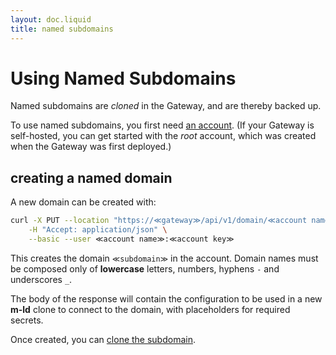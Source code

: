 ```yaml
---
layout: doc.liquid
title: named subdomains
---
```

[//]: # (cURLs in this file are generated from the .http file using http-client.env.json)

# Using Named Subdomains

Named subdomains are _cloned_ in the Gateway, and are thereby backed up.

To use named subdomains, you first need [an account](accounts). (If your Gateway is self-hosted, you can get started with the _root_ account, which was created when the Gateway was first deployed.)

## creating a named domain

A new domain can be created with:

```bash
curl -X PUT --location "https://≪gateway≫/api/v1/domain/≪account name≫/≪subdomain≫" \
    -H "Accept: application/json" \
    --basic --user ≪account name≫:≪account key≫
```

This creates the domain `≪subdomain≫` in the account. Domain names must be composed only of **lowercase** letters, numbers, hyphens `-` and underscores `_`.

The body of the response will contain the configuration to be used in a new **m-ld** clone to connect to the domain, with placeholders for required secrets.

Once created, you can [clone the subdomain](clone-subdomain).